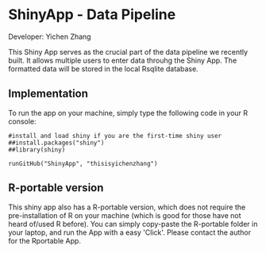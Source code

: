 # ShinyApp - Data Pipeline

Developer: Yichen Zhang

This Shiny App serves as the crucial part of the data pipeline we recently built. It allows multiple users to enter data throuhg the Shiny App. The formatted data will be stored in the local Rsqlite database. 

## Implementation 
To run the app on your machine, simply type the following code in your R console:

```{r}
#install and load shiny if you are the first-time shiny user
##install.packages("shiny")
##library(shiny)

runGitHub("ShinyApp", "thisisyichenzhang")
```

## R-portable version 
This shiny app also has a R-portable version, which does not require the pre-installation of R on your machine (which is good for those have not heard of/used R before). You can simply copy-paste the R-portable folder in your laptop, and run the App with a easy 'Click'. Please contact the author for the Rportable App.
